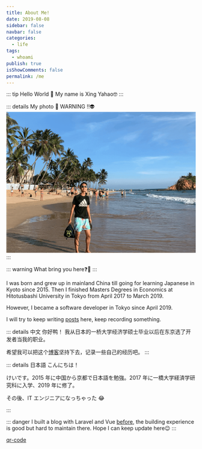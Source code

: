 ```yaml
---
title: About Me!
date: 2019-08-08
sidebar: false
navbar: false
categories:
  - life
tags:
  - whoami
publish: true
isShowComments: false
permalink: /me
---
```


::: tip
Hello World 🚀
My name is Xing Yahao🤓
:::

<!-- more -->

::: details My photo 👾 WARNING ‼️👽
![Image-of-Me](/images/self-squar.png)
:::

::: warning
What bring you here❓🤔
:::

I was born and grew up in mainland China till going for learning Japanese in Kyoto since 2015. Then I finished Masters Degrees in Economics at Hitotusbashi University in Tokyo from April 2017 to March 2019.

However, I became a software developer in Tokyo since April 2019.

<!-- Even though I don't have any Computer Science background, I'm curious about anything in this area, try to learn anything I can, watch Youtube tutorials, read basic Linux book, learn many programming courses, read technoloy posts, try to blogging, take responsibility in job, to everything I can to push myself grow fast.

I understand that I stil have endless staffs to learn, just do it :). -->

I will try to keep writing [posts](/) here, keep recording something.

::: details 中文
你好鸭！ 我从日本的一桥大学经济学硕士毕业以后在东京选了开发者当我的职业。

<!-- 虽然我没有计算机相关的背景。但我对整个行业充满了好奇，从我入行以来尽可能的通过各种手段吸收计算机或网络相关的知识。 -->

希望我可以把这个[博客](/)坚持下去，记录一些自己的经历吧。
:::

::: details 日本語
こんにちは！

けいです。2015 年に中国から京都で日本語を勉強。2017 年に一橋大学経済学研究科に入学、2019 年に修了。

<!-- その後、IT エンジニアになって、猛勉強した 😂 好きなことだから、大変と思わないかも。 -->
その後、IT エンジニアになっちゃった 😂

:::


::: danger
I built a blog with Laravel and Vue [before](), the building experience is good but hard to maintain there.
Hope I can keep update here😉
:::

[qr-code](wechat)

<style lang="stylus" module>
img[alt~="Image-of-Me"] {
    width 400px
    box-shadow 0px 0px 6px 2px rgba(9, 9, 16, 0.2)
    border-radius 5px
}
</style>
